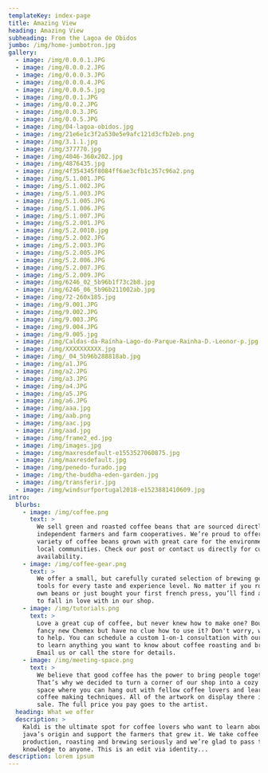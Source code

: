 ```yaml
---
templateKey: index-page
title: Amazing View
heading: Amazing View
subheading: From the Lagoa de Obidos
jumbo: /img/home-jumbotron.jpg
gallery:
  - image: /img/0.0.0.1.JPG
  - image: /img/0.0.0.2.JPG
  - image: /img/0.0.0.3.JPG
  - image: /img/0.0.0.4.JPG
  - image: /img/0.0.0.5.jpg
  - image: /img/0.0.1.JPG
  - image: /img/0.0.2.JPG
  - image: /img/0.0.3.JPG
  - image: /img/0.0.5.JPG
  - image: /img/04-lagoa-obidos.jpg
  - image: /img/21e6e1c3f2a530e5e9afc121d3cfb2eb.png
  - image: /img/3.1.1.jpg
  - image: /img/377770.jpg
  - image: /img/4046-360x202.jpg
  - image: /img/4876435.jpg
  - image: /img/4f354345f8084ff6ae3cfb1c357c96a2.png
  - image: /img/5.1.001.JPG
  - image: /img/5.1.002.JPG
  - image: /img/5.1.003.JPG
  - image: /img/5.1.005.JPG
  - image: /img/5.1.006.JPG
  - image: /img/5.1.007.JPG
  - image: /img/5.2.001.JPG
  - image: /img/5.2.0010.jpg
  - image: /img/5.2.002.JPG
  - image: /img/5.2.003.JPG
  - image: /img/5.2.005.JPG
  - image: /img/5.2.006.JPG
  - image: /img/5.2.007.JPG
  - image: /img/5.2.009.JPG
  - image: /img/6246_02_5b96b1f73c2b8.jpg
  - image: /img/6246_06_5b96b211002ab.jpg
  - image: /img/72-260x185.jpg
  - image: /img/9.001.JPG
  - image: /img/9.002.JPG
  - image: /img/9.003.JPG
  - image: /img/9.004.JPG
  - image: /img/9.005.jpg
  - image: /img/Caldas-da-Raínha-Lago-do-Parque-Rainha-D.-Leonor-p.jpg
  - image: /img/XXXXXXXXXX.jpg
  - image: /img/_04_5b96b288818ab.jpg
  - image: /img/a1.JPG
  - image: /img/a2.JPG
  - image: /img/a3.JPG
  - image: /img/a4.JPG
  - image: /img/a5.JPG
  - image: /img/a6.JPG
  - image: /img/aaa.jpg
  - image: /img/aab.png
  - image: /img/aac.jpg
  - image: /img/aad.jpg
  - image: /img/frame2_ed.jpg
  - image: /img/images.jpg
  - image: /img/maxresdefault-e1553527060875.jpg
  - image: /img/maxresdefault.jpg
  - image: /img/penedo-furado.jpg
  - image: /img/the-buddha-eden-garden.jpg
  - image: /img/transferir.jpg
  - image: /img/windsurfportugal2018-e1523881410609.jpg
intro:
  blurbs:
    - image: /img/coffee.png
      text: >
        We sell green and roasted coffee beans that are sourced directly from
        independent farmers and farm cooperatives. We’re proud to offer a
        variety of coffee beans grown with great care for the environment and
        local communities. Check our post or contact us directly for current
        availability.
    - image: /img/coffee-gear.png
      text: >
        We offer a small, but carefully curated selection of brewing gear and
        tools for every taste and experience level. No matter if you roast your
        own beans or just bought your first french press, you’ll find a gadget
        to fall in love with in our shop.
    - image: /img/tutorials.png
      text: >
        Love a great cup of coffee, but never knew how to make one? Bought a
        fancy new Chemex but have no clue how to use it? Don't worry, we’re here
        to help. You can schedule a custom 1-on-1 consultation with our baristas
        to learn anything you want to know about coffee roasting and brewing.
        Email us or call the store for details.
    - image: /img/meeting-space.png
      text: >
        We believe that good coffee has the power to bring people together.
        That’s why we decided to turn a corner of our shop into a cozy meeting
        space where you can hang out with fellow coffee lovers and learn about
        coffee making techniques. All of the artwork on display there is for
        sale. The full price you pay goes to the artist.
  heading: What we offer
  description: >
    Kaldi is the ultimate spot for coffee lovers who want to learn about their
    java’s origin and support the farmers that grew it. We take coffee
    production, roasting and brewing seriously and we’re glad to pass that
    knowledge to anyone. This is an edit via identity...
description: lorem ipsum
---
```


